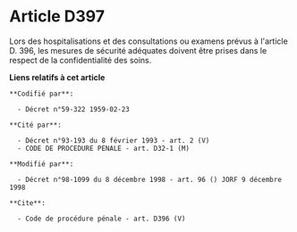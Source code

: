 # Article D397

Lors des hospitalisations et des consultations ou examens prévus à l'article D. 396, les mesures de sécurité adéquates
doivent être prises dans le respect de la confidentialité des soins.

**Liens relatifs à cet article**

	**Codifié par**:

	  - Décret n°59-322 1959-02-23

	**Cité par**:

	  - Décret n°93-193 du 8 février 1993 - art. 2 (V)
	  - CODE DE PROCEDURE PENALE - art. D32-1 (M)

	**Modifié par**:

	  - Décret n°98-1099 du 8 décembre 1998 - art. 96 () JORF 9 décembre 1998

	**Cite**:

	  - Code de procédure pénale - art. D396 (V)
